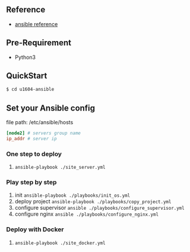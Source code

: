 ## Reference

- [ansible reference](https://www.ansible.com/resources/get-started)

## Pre-Requirement

- Python3

## QuickStart

```bash
$ cd u1604-ansible
```

## Set your Ansible config

file path: /etc/ansible/hosts

```conf
[node2] # servers group name
ip_addr # server ip
```

### One step to deploy

1. `ansible-playbook ./site_server.yml`

### Play step by step

1. init `ansible-playbook ./playbooks/init_os.yml`
2. deploy project `ansible-playbook ./playbooks/copy_project.yml`
3. configure supervisor `ansible ./playbooks/configure_supervisor.yml`
4. configure nginx `ansible ./playbooks/configure_nginx.yml`

### Deploy with Docker

1. `ansible-playbook ./site_docker.yml`
